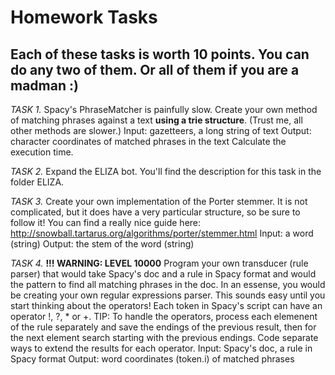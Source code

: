 # Homework Tasks

## Each of these tasks is worth 10 points. You can do **any two** of them. Or all of them if you are a madman :)

*TASK 1.* Spacy's PhraseMatcher is painfully slow. Create your own method of matching phrases against a text **using a trie structure**. (Trust me, all other methods are slower.)
Input: gazetteers, a long string of text
Output: character coordinates of matched phrases in the text
Calculate the execution time.

*TASK 2.* Expand the ELIZA bot. You'll find the description for this task in the folder ELIZA.

*TASK 3.* Create your own implementation of the Porter stemmer. It is not complicated, but it does have a very particular structure, so be sure to follow it! You can find a really nice guide here: http://snowball.tartarus.org/algorithms/porter/stemmer.html
Input: a word (string)
Output: the stem of the word (string)

*TASK 4.* **!!! WARNING: LEVEL 10000** Program your own transducer (rule parser) that would take Spacy's doc and a rule in Spacy format and would the pattern to find all matching phrases in the doc. In an essense, you would be creating your own regular expressions parser. This sounds easy until you start thinking about the operators! Each token in Spacy's script can have an operator !, ?, * or +.
TIP: To handle the operators, process each elemenent of the rule separately and save the endings of the previous result, then for the next element search starting with the previous endings. Code separate ways to extend the results for each operator.
Input: Spacy's doc, a rule in Spacy format
Output: word coordinates (token.i) of matched phrases
